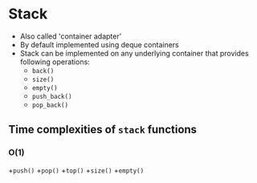 # Stack
+ Also called 'container adapter'
+ By default implemented using deque containers
+ Stack can be implemented on any underlying container that provides following operations:
	+ `back()`
	+ `size()`
	+ `empty()`
	+ `push_back()`
	+ `pop_back()`

## Time complexities of `stack` functions
### O(1)
+`push()`
+`pop()`
+`top()`
+`size()`
+`empty()`